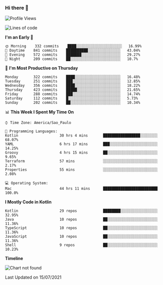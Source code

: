 ### Hi there 👋

<!--
**fernandonogueira/fernandonogueira** is a ✨ _special_ ✨ repository because its `README.md` (this file) appears on your GitHub profile.

Here are some ideas to get you started:

- 🔭 I’m currently working on ...
- 🌱 I’m currently learning ...
- 👯 I’m looking to collaborate on ...
- 🤔 I’m looking for help with ...
- 💬 Ask me about ...
- 📫 How to reach me: ...
- 😄 Pronouns: ...
- ⚡ Fun fact: ...
-->

<!--START_SECTION:waka-->
![Profile Views](http://img.shields.io/badge/Profile%20Views-18-blue)

![Lines of code](https://img.shields.io/badge/From%20Hello%20World%20I%27ve%20Written-451766%20lines%20of%20code-blue)

**I'm an Early 🐤** 

```text
🌞 Morning    332 commits    ████░░░░░░░░░░░░░░░░░░░░░   16.99% 
🌆 Daytime    841 commits    ██████████░░░░░░░░░░░░░░░   43.04% 
🌃 Evening    572 commits    ███████░░░░░░░░░░░░░░░░░░   29.27% 
🌙 Night      209 commits    ██░░░░░░░░░░░░░░░░░░░░░░░   10.7%

```
📅 **I'm Most Productive on Thursday** 

```text
Monday       322 commits    ████░░░░░░░░░░░░░░░░░░░░░   16.48% 
Tuesday      251 commits    ███░░░░░░░░░░░░░░░░░░░░░░   12.85% 
Wednesday    356 commits    ████░░░░░░░░░░░░░░░░░░░░░   18.22% 
Thursday     423 commits    █████░░░░░░░░░░░░░░░░░░░░   21.65% 
Friday       288 commits    ███░░░░░░░░░░░░░░░░░░░░░░   14.74% 
Saturday     112 commits    █░░░░░░░░░░░░░░░░░░░░░░░░   5.73% 
Sunday       202 commits    ██░░░░░░░░░░░░░░░░░░░░░░░   10.34%

```


📊 **This Week I Spent My Time On** 

```text
⌚︎ Time Zone: America/Sao_Paulo

💬 Programming Languages: 
Kotlin                   30 hrs 4 mins       █████████████████░░░░░░░░   68.07% 
YAML                     6 hrs 17 mins       ███░░░░░░░░░░░░░░░░░░░░░░   14.25% 
Groovy                   4 hrs 15 mins       ██░░░░░░░░░░░░░░░░░░░░░░░   9.65% 
Terraform                57 mins             ░░░░░░░░░░░░░░░░░░░░░░░░░   2.17% 
Properties               55 mins             ░░░░░░░░░░░░░░░░░░░░░░░░░   2.08%

💻 Operating System: 
Mac                      44 hrs 11 mins      █████████████████████████   100.0%

```

**I Mostly Code in Kotlin** 

```text
Kotlin                   29 repos            ████████░░░░░░░░░░░░░░░░░   32.95% 
Java                     10 repos            ██░░░░░░░░░░░░░░░░░░░░░░░   11.36% 
TypeScript               10 repos            ██░░░░░░░░░░░░░░░░░░░░░░░   11.36% 
JavaScript               10 repos            ██░░░░░░░░░░░░░░░░░░░░░░░   11.36% 
Shell                    9 repos             ██░░░░░░░░░░░░░░░░░░░░░░░   10.23%

```


**Timeline**

![Chart not found](https://raw.githubusercontent.com/fernandonogueira/fernandonogueira/master/charts/bar_graph.png) 


 Last Updated on 15/07/2021
<!--END_SECTION:waka-->
